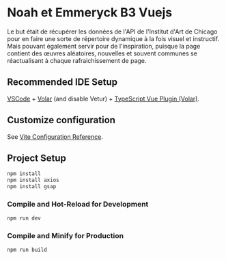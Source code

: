 # Noah et Emmeryck B3 Vuejs

Le but était de récupérer les données de l'API de l'Institut d'Art de Chicago pour en faire une sorte de répertoire dynamique à la fois visuel et instructif. Mais pouvant également servir pour de l'inspiration, puisque la page contient des œuvres aléatoires, nouvelles et souvent communes se réactualisant à chaque rafraichissement de page.

## Recommended IDE Setup

[VSCode](https://code.visualstudio.com/) + [Volar](https://marketplace.visualstudio.com/items?itemName=johnsoncodehk.volar) (and disable Vetur) + [TypeScript Vue Plugin (Volar)](https://marketplace.visualstudio.com/items?itemName=johnsoncodehk.vscode-typescript-vue-plugin).

## Customize configuration

See [Vite Configuration Reference](https://vitejs.dev/config/).

## Project Setup

```sh
npm install
npm install axios
npm install gsap
```

### Compile and Hot-Reload for Development

```sh
npm run dev
```

### Compile and Minify for Production

```sh
npm run build
```

